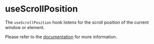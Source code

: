 # useScrollPosition

The `useScrollPosition` hook listens for the scroll position of the current window or element.

Please refer to the [documentation](https://raddix.dev/hooks/use-scroll-position) for more information.
